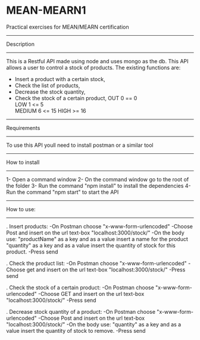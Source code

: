 # MEAN-MEARN1
Practical exercises for MEAN/MEARN certification

*********************************************************************************
Description
*********************************************************************************
This is a Restful API made using node and uses mongo as the db.
This API allows a user to control a stock of products.
The existing functions are:

- Insert a product with a certain stock,
- Check the list of products,
- Decrease the stock quantity,
- Check the stock of a certain product,
    OUT         0 == 0  
    LOW         1 <= 5  
    MEDIUM      6 <= 15
    HIGH        >= 16


*********************************************************************************
Requirements
*********************************************************************************
To use this API youll need to install postman or a similar tool

*********************************************************************************
How to install
*********************************************************************************
1- Open a command window
2- On the command window go to the root of the folder
3- Run the command "npm install" to install the dependencies
4- Run the command "npm start" to start the API

*********************************************************************************
How to use:
*********************************************************************************
. Insert products:
  -On Postman choose "x-www-form-urlencoded"
  -Choose Post and insert on the url text-box "localhost:3000/stock/"
  -On the body use:
      "productName" as a key and as a value insert a name for the product
      "quantity" as a key and as a value insert the quantity of stock for this product.
  -Press send
  
. Check the product list:
    -On Postman choose "x-www-form-urlencoded"
    -Choose get and insert on the url text-box "localhost:3000/stock/"
    -Press send

. Check the stock of a certain product:
    -On Postman choose "x-www-form-urlencoded"
    -Choose GET and insert on the url text-box "localhost:3000/stock/<name-of-the-product>" 
    -Press send
  
. Decrease stock quantity of a product:
    -On Postman choose "x-www-form-urlencoded"
    -Choose Post and insert on the url text-box "localhost:3000/stock/<name-of-the-product>"
    -On the body use:
        "quantity" as a key and as a value insert the quantity of stock to remove.
    -Press send 

  
